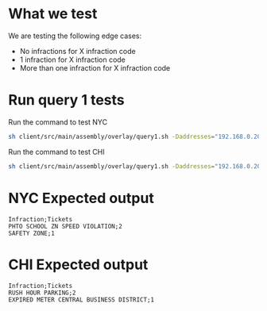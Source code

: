 # What we test
We are testing the following edge cases:
- No infractions for X infraction code
- 1 infraction for X infraction code
- More than one infraction for X infraction code

# Run query 1 tests
Run the command to test NYC
```bash
sh client/src/main/assembly/overlay/query1.sh -Daddresses="192.168.0.208:5701" -Dcity=NYC -DinPath=./resources/tests/query1/NYC -DoutPath=./resources/tests/query1/NYC/out
```
Run the command to test CHI
```bash
sh client/src/main/assembly/overlay/query1.sh -Daddresses="192.168.0.208:5701" -Dcity=CHI -DinPath=./resources/tests/query1/CHI -DoutPath=./resources/tests/query1/CHI/out
```
# NYC Expected output
```csv
Infraction;Tickets
PHTO SCHOOL ZN SPEED VIOLATION;2
SAFETY ZONE;1
```

# CHI Expected output
```csv
Infraction;Tickets
RUSH HOUR PARKING;2
EXPIRED METER CENTRAL BUSINESS DISTRICT;1
```